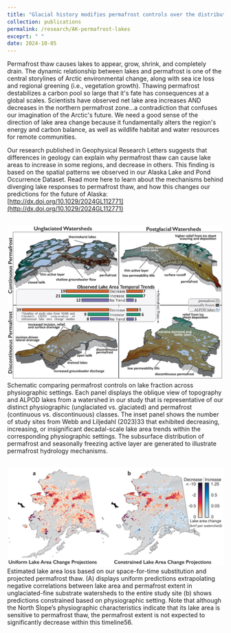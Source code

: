 ```yaml
---
title: "Glacial history modifies permafrost controls over the distribution of lakes and ponds"
collection: publications
permalink: /research/AK-permafrost-lakes
exceprt: " "
date: 2024-10-05
---
```


Permafrost thaw causes lakes to appear, grow, shrink, and completely drain. The dynamic relationship between lakes and permafrost is one of the central storylines of Arctic environmental change, along with sea ice loss and regional greening (i.e., vegetation growth). Thawing permafrost destabilizes a carbon pool so large that it's fate has consequences at a global scales. Scientists have observed net lake area increases AND decreases in the northern permafrost zone...a contradiction that confuses our imagination of the Arctic's future. We need a good sense of the direction of lake area change because it fundamentally alters the region's energy and carbon balance, as well as wildlife habitat and water resources for remote communities.

Our research published in Geophysical Research Letters suggests that differences in geology can explain why permafrost thaw can cause lake areas to increase in some regions, and decrease in others. This finding is based on the spatial patterns we observed in our Alaska Lake and Pond Occurrence Dataset. Read more here to learn about the mechanisms behind diverging lake responses to permafrost thaw, and how this changes our predictions for the future of Alaska: [http://dx.doi.org/10.1029/2024GL112771](http://dx.doi.org/10.1029/2024GL112771)


<br/><img src='/images/figure3_cropped.jpg'>
Schematic comparing permafrost controls on lake fraction across physiographic settings. Each panel displays the oblique view of topography and ALPOD lakes from a watershed in our study that is representative of our distinct physiographic (unglaciated vs. glaciated) and permafrost (continuous vs. discontinuous) classes. The inset panel shows the number of study sites from Webb and Liljedahl (2023)33 that exhibited decreasing, increasing, or insignificant decadal-scale lake area trends within the corresponding physiographic settings. The subsurface distribution of permafrost and seasonally freezing active layer are generated to illustrate permafrost hydrology mechanisms.

<br/><img src='/images/figure4_cropped.jpg'>
Estimated lake area loss based on our space-for-time substitution and projected permafrost thaw. (A) displays uniform predictions extrapolating negative correlations between lake area and permafrost extent in unglaciated-fine substrate watersheds to the entire study site (b) shows predictions constrained based on physiographic setting. Note that although the North Slope’s physiographic characteristics indicate that its lake area is sensitive to permafrost thaw, the permafrost extent is not expected to significantly decrease within this timeline56.
